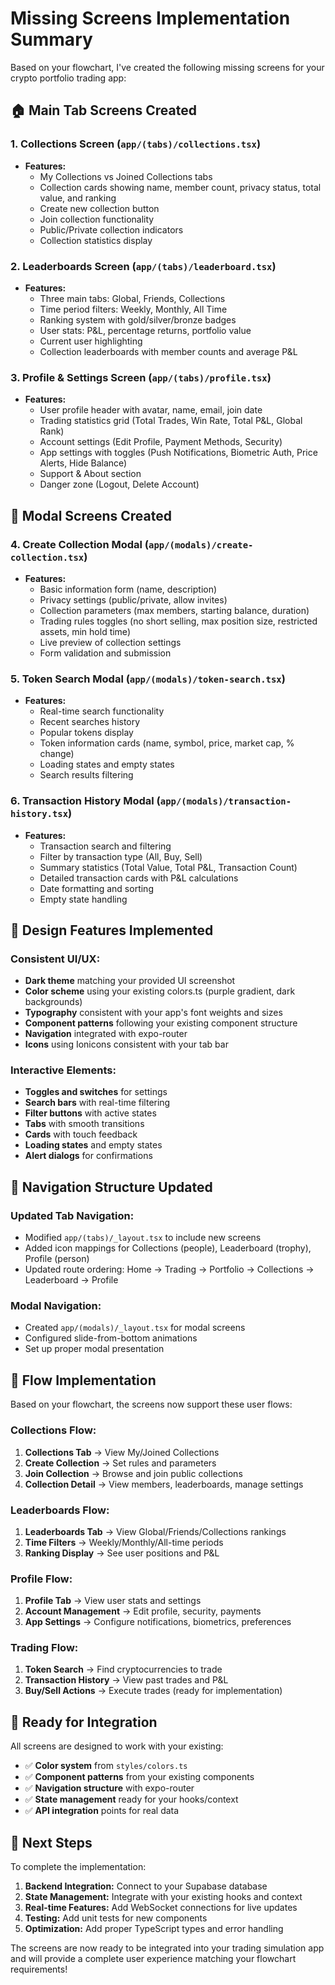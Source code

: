 # Missing Screens Implementation Summary

Based on your flowchart, I've created the following missing screens for your crypto portfolio trading app:

## 🏠 Main Tab Screens Created

### 1. Collections Screen (`app/(tabs)/collections.tsx`)
- **Features:**
  - My Collections vs Joined Collections tabs
  - Collection cards showing name, member count, privacy status, total value, and ranking
  - Create new collection button
  - Join collection functionality
  - Public/Private collection indicators
  - Collection statistics display

### 2. Leaderboards Screen (`app/(tabs)/leaderboard.tsx`)
- **Features:**
  - Three main tabs: Global, Friends, Collections
  - Time period filters: Weekly, Monthly, All Time
  - Ranking system with gold/silver/bronze badges
  - User stats: P&L, percentage returns, portfolio value
  - Current user highlighting
  - Collection leaderboards with member counts and average P&L

### 3. Profile & Settings Screen (`app/(tabs)/profile.tsx`)
- **Features:**
  - User profile header with avatar, name, email, join date
  - Trading statistics grid (Total Trades, Win Rate, Total P&L, Global Rank)
  - Account settings (Edit Profile, Payment Methods, Security)
  - App settings with toggles (Push Notifications, Biometric Auth, Price Alerts, Hide Balance)
  - Support & About section
  - Danger zone (Logout, Delete Account)

## 🔧 Modal Screens Created

### 4. Create Collection Modal (`app/(modals)/create-collection.tsx`)
- **Features:**
  - Basic information form (name, description)
  - Privacy settings (public/private, allow invites)
  - Collection parameters (max members, starting balance, duration)
  - Trading rules toggles (no short selling, max position size, restricted assets, min hold time)
  - Live preview of collection settings
  - Form validation and submission

### 5. Token Search Modal (`app/(modals)/token-search.tsx`)
- **Features:**
  - Real-time search functionality
  - Recent searches history
  - Popular tokens display
  - Token information cards (name, symbol, price, market cap, % change)
  - Loading states and empty states
  - Search results filtering

### 6. Transaction History Modal (`app/(modals)/transaction-history.tsx`)
- **Features:**
  - Transaction search and filtering
  - Filter by transaction type (All, Buy, Sell)
  - Summary statistics (Total Value, Total P&L, Transaction Count)
  - Detailed transaction cards with P&L calculations
  - Date formatting and sorting
  - Empty state handling

## 🎨 Design Features Implemented

### Consistent UI/UX:
- **Dark theme** matching your provided UI screenshot
- **Color scheme** using your existing colors.ts (purple gradient, dark backgrounds)
- **Typography** consistent with your app's font weights and sizes
- **Component patterns** following your existing component structure
- **Navigation** integrated with expo-router
- **Icons** using Ionicons consistent with your tab bar

### Interactive Elements:
- **Toggles and switches** for settings
- **Search bars** with real-time filtering
- **Filter buttons** with active states
- **Tabs** with smooth transitions
- **Cards** with touch feedback
- **Loading states** and empty states
- **Alert dialogs** for confirmations

## 📱 Navigation Structure Updated

### Updated Tab Navigation:
- Modified `app/(tabs)/_layout.tsx` to include new screens
- Added icon mappings for Collections (people), Leaderboard (trophy), Profile (person)
- Updated route ordering: Home → Trading → Portfolio → Collections → Leaderboard → Profile

### Modal Navigation:
- Created `app/(modals)/_layout.tsx` for modal screens
- Configured slide-from-bottom animations
- Set up proper modal presentation

## 🔄 Flow Implementation

Based on your flowchart, the screens now support these user flows:

### Collections Flow:
1. **Collections Tab** → View My/Joined Collections
2. **Create Collection** → Set rules and parameters
3. **Join Collection** → Browse and join public collections
4. **Collection Detail** → View members, leaderboards, manage settings

### Leaderboards Flow:
1. **Leaderboards Tab** → View Global/Friends/Collections rankings
2. **Time Filters** → Weekly/Monthly/All-time periods
3. **Ranking Display** → See user positions and P&L

### Profile Flow:
1. **Profile Tab** → View user stats and settings
2. **Account Management** → Edit profile, security, payments
3. **App Settings** → Configure notifications, biometrics, preferences

### Trading Flow:
1. **Token Search** → Find cryptocurrencies to trade
2. **Transaction History** → View past trades and P&L
3. **Buy/Sell Actions** → Execute trades (ready for implementation)

## 🚀 Ready for Integration

All screens are designed to work with your existing:
- ✅ **Color system** from `styles/colors.ts`
- ✅ **Component patterns** from your existing components
- ✅ **Navigation structure** with expo-router
- ✅ **State management** ready for your hooks/context
- ✅ **API integration** points for real data

## 📝 Next Steps

To complete the implementation:

1. **Backend Integration:** Connect to your Supabase database
2. **State Management:** Integrate with your existing hooks and context
3. **Real-time Features:** Add WebSocket connections for live updates
4. **Testing:** Add unit tests for new components
5. **Optimization:** Add proper TypeScript types and error handling

The screens are now ready to be integrated into your trading simulation app and will provide a complete user experience matching your flowchart requirements!